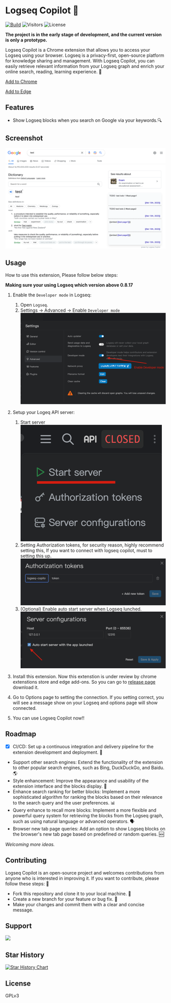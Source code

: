 # Logseq Copilot 🚀

[![Build](https://github.com/EINDEX/logseq-copilot/actions/workflows/build.yml/badge.svg)](https://github.com/EINDEX/logseq-copilot/actions/workflows/build.yml) ![Visitors](https://visitor-badge.glitch.me/badge?page_id=eindex.logseq-copliot&left_color=green&right_color=red) ![License](https://img.shields.io/github/license/eindex/logseq-copilot)

**The project is in the early stage of development, and the current version is only a prototype.**

Logseq Copilot is a Chrome extension that allows you to access your Logseq using your browser. Logseq is a privacy-first, open-source platform for knowledge sharing and management. With Logseq Copilot, you can easily retrieve relevant information from your Logseq graph and enrich your online search, reading, learning experience. 🧠

[Add to Chrome](https://chrome.google.com/webstore/detail/logseq-copilot/hihgfcgbmnbomabfdbajlbpnacndeihl)

[Add to Edge](https://chrome.google.com/webstore/detail/logseq-copilot/ebigopegbohijaikegebaaboaomaifoi)

## Features

- Show Logseq blocks when you search on Google via your keywords.🔍

## Screenshot

![](docs/screenshots/screenshot.png)

## Usage

How to use this extension, Please follow below steps:

**Making sure your using Logseq which version above 0.8.17**

1. Enable the `Developer mode` in Logseq:

   1. Open `Logseq`.
   2. Settings -> Advanced -> Enable `Developer mode`
      ![](docs/screenshots/enable-developer-mode.png)

2. Setup your Logeq API server:

   1. Start server
      ![](docs/screenshots/start-api-server.png)
   2. Setting Authorization tokens, for security reason, highly recommend setting this, If you want to connect with logseq copilot, must to setting this up.
      ![](docs/screenshots/setting-auth-token.png)
   3. (Optional) Enable auto start server when Logseq lunched.
      ![](docs/screenshots/enable-auto-start.png)

3. Install this extension. Now this extenstion is under review by chrome extenstions store and edge add-ons. So you can go to [release page](https://github.com/EINDEX/logseq-copilot/releases) download it.

4. Go to Options page to setting the connection.
   If you setting correct, you will see a message show on your Logseq and options page will show connected.

5. You can use Logseq Copilot now!!

## Roadmap

-[x] CI/CD: Set up a continuous integration and delivery pipeline for the extension development and deployment. 🚦

- Support other search engines: Extend the functionality of the extension to other popular search engines, such as Bing, DuckDuckGo, and Baidu. 🌎
- Style enhancement: Improve the appearance and usability of the extension interface and the blocks display. 💅
- Enhance search ranking for better blocks: Implement a more sophisticated algorithm for ranking the blocks based on their relevance to the search query and the user preferences. 📊
- Query enhance to recall more blocks: Implement a more flexible and powerful query system for retrieving the blocks from the Logseq graph, such as using natural language or advanced operators. 🗣️
- Browser new tab page queries: Add an option to show Logseq blocks on the browser's new tab page based on predefined or random queries. 🆕

_Welcoming more ideas._

## Contributing

Logseq Copilot is an open-source project and welcomes contributions from anyone who is interested in improving it. If you want to contribute, please follow these steps: 🙌

- Fork this repository and clone it to your local machine. 🍴
- Create a new branch for your feature or bug fix. 🌿
- Make your changes and commit them with a clear and concise message.

## Support

<a href="https://www.buymeacoffee.com/eindex"><img src="https://img.buymeacoffee.com/button-api/?text=Buy me a coffee&emoji=&slug=eindex&button_colour=40DCA5&font_colour=ffffff&font_family=Cookie&outline_colour=000000&coffee_colour=FFDD00" /></a>

## Star History

[![Star History Chart](https://api.star-history.com/svg?repos=eindex/logseq-copilot&type=Date)](https://star-history.com/#eindex/logseq-copilot&Date)

## License

GPLv3
